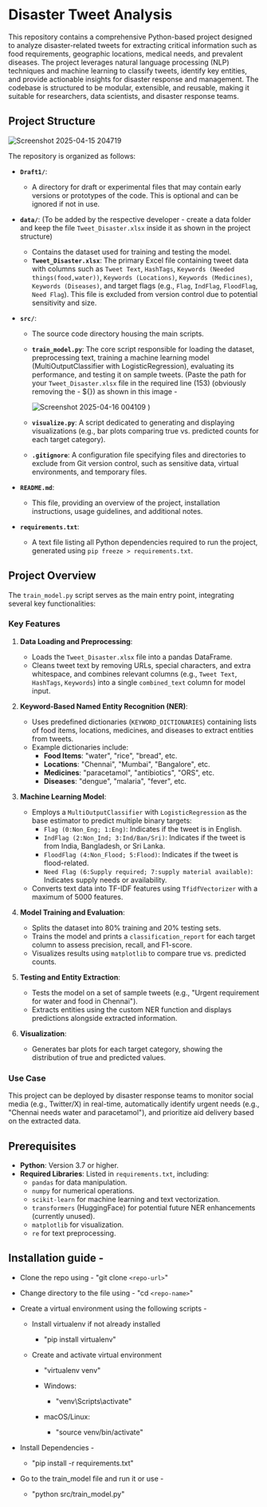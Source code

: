 # Disaster Tweet Analysis

This repository contains a comprehensive Python-based project designed to analyze disaster-related tweets for extracting critical information such as food requirements, geographic locations, medical needs, and prevalent diseases. The project leverages natural language processing (NLP) techniques and machine learning to classify tweets, identify key entities, and provide actionable insights for disaster response and management. The codebase is structured to be modular, extensible, and reusable, making it suitable for researchers, data scientists, and disaster response teams.

## Project Structure
![Screenshot 2025-04-15 204719](https://github.com/user-attachments/assets/f926b25b-928f-451d-869c-6818ad681156)


The repository is organized as follows:

- **`Draft1/`**:
  - A directory for draft or experimental files that may contain early versions or prototypes of the code. This is optional and can be ignored if not in use.

- **`data/`**: (To be added by the respective developer - create a data folder and keep the file `Tweet_Disaster.xlsx` inside it as shown in the project structure)
  - Contains the dataset used for training and testing the model.
  - **`Tweet_Disaster.xlsx`**: The primary Excel file containing tweet data with columns such as `Tweet Text`, `HashTags`, `Keywords (Needed things(food,water))`, `Keywords (Locations)`, `Keywords (Medicines)`, `Keywords (Diseases)`, and target flags (e.g., `Flag`, `IndFlag`, `FloodFlag`, `Need Flag`). This file is excluded from version control due to potential sensitivity and size.

- **`src/`**:
  - The source code directory housing the main scripts.
  - **`train_model.py`**: The core script responsible for loading the dataset, preprocessing text, training a machine learning model (MultiOutputClassifier with LogisticRegression), evaluating its performance, and testing it on sample tweets. (Paste the path for your `Tweet_Disaster.xlsx` file in the required line (153) (obviously removing the - ${}) as shown in this image -

     ![Screenshot 2025-04-16 004109](https://github.com/user-attachments/assets/b8296d3a-a392-47c8-b7aa-3160eea51c58) )

  - **`visualize.py`**: A script dedicated to generating and displaying visualizations (e.g., bar plots comparing true vs. predicted counts for each target category).
  - **`.gitignore`**: A configuration file specifying files and directories to exclude from Git version control, such as sensitive data, virtual environments, and temporary files.

- **`README.md`**:
  - This file, providing an overview of the project, installation instructions, usage guidelines, and additional notes.

- **`requirements.txt`**:
  - A text file listing all Python dependencies required to run the project, generated using `pip freeze > requirements.txt`.

## Project Overview

The `train_model.py` script serves as the main entry point, integrating several key functionalities:

### **Key Features**
1. **Data Loading and Preprocessing**:
   - Loads the `Tweet_Disaster.xlsx` file into a pandas DataFrame.
   - Cleans tweet text by removing URLs, special characters, and extra whitespace, and combines relevant columns (e.g., `Tweet Text`, `HashTags`, `Keywords`) into a single `combined_text` column for model input.

2. **Keyword-Based Named Entity Recognition (NER)**:
   - Uses predefined dictionaries (`KEYWORD_DICTIONARIES`) containing lists of food items, locations, medicines, and diseases to extract entities from tweets.
   - Example dictionaries include:
     - **Food Items**: "water", "rice", "bread", etc.
     - **Locations**: "Chennai", "Mumbai", "Bangalore", etc.
     - **Medicines**: "paracetamol", "antibiotics", "ORS", etc.
     - **Diseases**: "dengue", "malaria", "fever", etc.

3. **Machine Learning Model**:
   - Employs a `MultiOutputClassifier` with `LogisticRegression` as the base estimator to predict multiple binary targets:
     - `Flag (0:Non_Eng; 1:Eng)`: Indicates if the tweet is in English.
     - `IndFlag (2:Non_Ind; 3:Ind/Ban/Sri)`: Indicates if the tweet is from India, Bangladesh, or Sri Lanka.
     - `FloodFlag (4:Non_Flood; 5:Flood)`: Indicates if the tweet is flood-related.
     - `Need Flag (6:Supply required; 7:supply material available)`: Indicates supply needs or availability.
   - Converts text data into TF-IDF features using `TfidfVectorizer` with a maximum of 5000 features.

4. **Model Training and Evaluation**:
   - Splits the dataset into 80% training and 20% testing sets.
   - Trains the model and prints a `classification_report` for each target column to assess precision, recall, and F1-score.
   - Visualizes results using `matplotlib` to compare true vs. predicted counts.

5. **Testing and Entity Extraction**:
   - Tests the model on a set of sample tweets (e.g., "Urgent requirement for water and food in Chennai").
   - Extracts entities using the custom NER function and displays predictions alongside extracted information.

6. **Visualization**:
   - Generates bar plots for each target category, showing the distribution of true and predicted values.

### **Use Case**
This project can be deployed by disaster response teams to monitor social media (e.g., Twitter/X) in real-time, automatically identify urgent needs (e.g., "Chennai needs water and paracetamol"), and prioritize aid delivery based on the extracted data.

## Prerequisites

- **Python**: Version 3.7 or higher.
- **Required Libraries**: Listed in `requirements.txt`, including:
  - `pandas` for data manipulation.
  - `numpy` for numerical operations.
  - `scikit-learn` for machine learning and text vectorization.
  - `transformers` (HuggingFace) for potential future NER enhancements (currently unused).
  - `matplotlib` for visualization.
  - `re` for text preprocessing.

## Installation guide - 

- Clone the repo using - "git clone `<repo-url>`"
- Change directory to the file using - "cd `<repo-name>`"
- Create a virtual environment using the following scripts - 
  - Install virtualenv if not already installed
    - "pip install virtualenv"

  - Create and activate virtual environment
    - "virtualenv venv"

    - Windows:
      - "venv\Scripts\activate"

    - macOS/Linux:
      - "source venv/bin/activate"

- Install Dependencies - 
  - "pip install -r requirements.txt"
- Go to the train_model file and run it or use - 
  - "python src/train_model.py"

